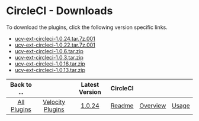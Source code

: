 
# CircleCI - Downloads

To download the plugins, click the following version specific links.

- [ucv-ext-circleci-1.0.24.tar.7z.001](https://raw.githubusercontent.com/UrbanCode/IBM-UCV-PLUGINS/main/files/ucv-ext-circleci/ucv-ext-circleci%3A1.0.24.tar.7z.001)
- [ucv-ext-circleci-1.0.22.tar.7z.001](https://raw.githubusercontent.com/UrbanCode/IBM-UCV-PLUGINS/main/files/ucv-ext-circleci/ucv-ext-circleci%3A1.0.22.tar.7z.001)
- [ucv-ext-circleci-1.0.6.tar.zip](https://raw.githubusercontent.com/UrbanCode/IBM-UCV-PLUGINS/main/files/ucv-ext-circleci/ucv-ext-circleci-1.0.6.tar.zip)
- [ucv-ext-circleci-1.0.3.tar.zip](https://raw.githubusercontent.com/UrbanCode/IBM-UCV-PLUGINS/main/files/ucv-ext-circleci/ucv-ext-circleci-1.0.3.tar.zip)
- [ucv-ext-circleci-1.0.16.tar.zip](https://raw.githubusercontent.com/UrbanCode/IBM-UCV-PLUGINS/main/files/ucv-ext-circleci/ucv-ext-circleci-1.0.16.tar.zip)
- [ucv-ext-circleci-1.0.13.tar.zip](https://raw.githubusercontent.com/UrbanCode/IBM-UCV-PLUGINS/main/files/ucv-ext-circleci/ucv-ext-circleci-1.0.13.tar.zip)


|Back to ...||Latest Version|CircleCI |||
| :---: | :---: | :---: | :---: | :---: | :---: |
|[All Plugins](../../index.md)|[Velocity Plugins](../README.md)|[1.0.24](https://raw.githubusercontent.com/UrbanCode/IBM-UCV-PLUGINS/main/files/ucv-ext-circleci/ucv-ext-circleci%3A1.0.24.tar.7z.001)|[Readme](README.md)|[Overview](overview.md)|[Usage](usage.md)|

